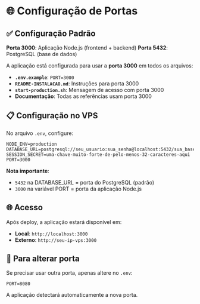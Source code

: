 # 🌐 Configuração de Portas

## ✅ Configuração Padrão

**Porta 3000**: Aplicação Node.js (frontend + backend)
**Porta 5432**: PostgreSQL (base de dados)

A aplicação está configurada para usar a **porta 3000** em todos os arquivos:

- **`.env.example`**: `PORT=3000`
- **`README-INSTALACAO.md`**: Instruções para porta 3000
- **`start-production.sh`**: Mensagem de acesso com porta 3000
- **Documentação**: Todas as referências usam porta 3000

## 📋 Configuração no VPS

No arquivo `.env`, configure:
```env
NODE_ENV=production
DATABASE_URL=postgresql://seu_usuario:sua_senha@localhost:5432/sua_base_dados
SESSION_SECRET=uma-chave-muito-forte-de-pelo-menos-32-caracteres-aqui
PORT=3000
```

**Nota importante**:
- `5432` na DATABASE_URL = porta do PostgreSQL (padrão)
- `3000` na variável PORT = porta da aplicação Node.js

## 🌐 Acesso

Após deploy, a aplicação estará disponível em:
- **Local**: `http://localhost:3000`
- **Externo**: `http://seu-ip-vps:3000`

## 🔧 Para alterar porta

Se precisar usar outra porta, apenas altere no `.env`:
```env
PORT=8080
```

A aplicação detectará automaticamente a nova porta.